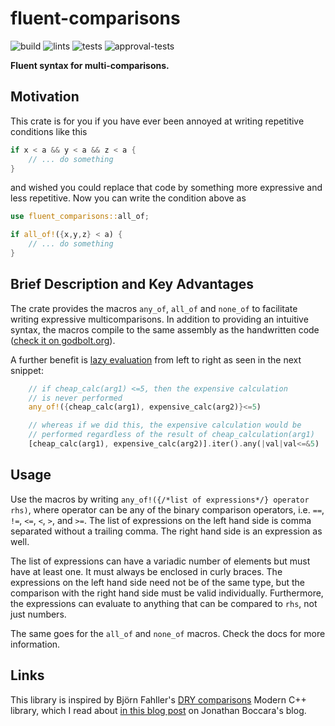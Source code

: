 # fluent-comparisons
![build](https://github.com/geo-ant/fluent-comparisons/workflows/build/badge.svg?branch=main)
![lints](https://github.com/geo-ant/fluent-comparisons/workflows/lints/badge.svg?branch=main)
![tests](https://github.com/geo-ant/fluent-comparisons/workflows/tests/badge.svg?branch=main)
![approval-tests](https://github.com/geo-ant/fluent-comparisons/workflows/approval-tests/badge.svg?branch=main)

**Fluent syntax for multi-comparisons.**

## Motivation

This crate is for you if you have ever been annoyed at writing repetitive conditions like this

```rust
if x < a && y < a && z < a {
    // ... do something
}
``` 
and wished you could replace that code by something more expressive and less repetitive. Now you can write the condition above as
```rust
use fluent_comparisons::all_of;

if all_of!({x,y,z} < a) {
    // ... do something
}
``` 

## Brief Description and Key Advantages

The crate provides the macros `any_of`, `all_of` and `none_of` to facilitate writing expressive multicomparisons. In addition to providing an intuitive syntax, the macros compile to the same assembly as the handwritten code ([check it on godbolt.org](https://godbolt.org/z/M3494a6Mc)).

A further benefit is [lazy evaluation](https://doc.rust-lang.org/reference/expressions/operator-expr.html#lazy-boolean-operators) from left to right as seen in the next snippet:

```rust
    // if cheap_calc(arg1) <=5, then the expensive calculation
    // is never performed
    any_of!({cheap_calc(arg1), expensive_calc(arg2)}<=5)

    // whereas if we did this, the expensive calculation would be
    // performed regardless of the result of cheap_calculation(arg1)
    [cheap_calc(arg1), expensive_calc(arg2)].iter().any(|val|val<=&5)
```

## Usage

Use the macros by writing `any_of!({/*list of expressions*/} operator rhs)`, where operator can be any of the binary comparison operators, i.e. `==`, `!=`, `<=`, `<`, `>`, and `>=`. The list of expressions on the left hand side is comma separated without a trailing comma. The right hand side is an expression as well.

The list of expressions can have a variadic number of elements but must have at least one. It must always be enclosed in curly braces. The expressions on the left hand side need not be of the same type, but the comparison with the right hand side must be valid individually. Furthermore, the expressions can evaluate to anything that can be compared to `rhs`, not just numbers. 

The same goes for the `all_of` and `none_of` macros. Check the docs for more information.

## Links

This library is inspired by Björn Fahller's [DRY comparisons](https://github.com/rollbear/dry-comparisons) Modern C++ library, which I read about [in this blog post](https://www.fluentcpp.com/2020/01/03/dry-comparisons-a-c-library-to-shorten-redundant-if-statements/) on Jonathan Boccara's blog.